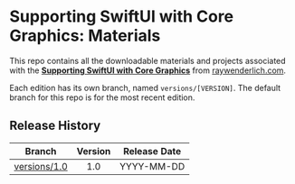 # Supporting SwiftUI with Core Graphics: Materials

This repo contains all the downloadable materials and projects associated with the **[Supporting SwiftUI with Core Graphics](https://www.raywenderlich.com/library)** from [raywenderlich.com](https://www.raywenderlich.com).

Each edition has its own branch, named `versions/[VERSION]`. The default branch for this repo is for the most recent edition.

## Release History

| Branch                                                                                  | Version | Release Date |
| --------------------------------------------------------------------------------------- |:-------:|:------------:|
| [versions/1.0](https://github.com/raywenderlich/video-sscg-materials/tree/versions/1.0) | 1.0     | YYYY-MM-DD   |
